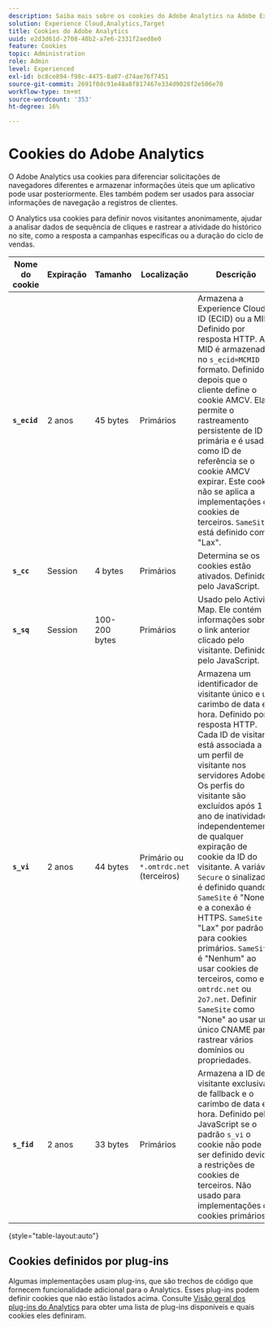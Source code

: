 ```yaml
---
description: Saiba mais sobre os cookies do Adobe Analytics na Adobe Experience Cloud.
solution: Experience Cloud,Analytics,Target
title: Cookies do Adobe Analytics
uuid: e2d3d61d-2708-48b2-a7e6-2331f2aed8e0
feature: Cookies
topic: Administration
role: Admin
level: Experienced
exl-id: bc8ce894-f98c-4475-8a07-d74ae76f7451
source-git-commit: 2691f0dc91e48a8f817467e334d9028f2e506e70
workflow-type: tm+mt
source-wordcount: '353'
ht-degree: 16%

---
```


# Cookies do Adobe Analytics

O Adobe Analytics usa cookies para diferenciar solicitações de navegadores diferentes e armazenar informações úteis que um aplicativo pode usar posteriormente. Eles também podem ser usados para associar informações de navegação a registros de clientes.

O Analytics usa cookies para definir novos visitantes anonimamente, ajudar a analisar dados de sequência de cliques e rastrear a atividade do histórico no site, como a resposta a campanhas específicas ou a duração do ciclo de vendas.

| Nome do cookie | Expiração | Tamanho | Localização | Descrição |
| --- | --- | --- | --- | --- |
| **`s_ecid`** | 2 anos | 45 bytes | Primários | Armazena a Experience Cloud ID (ECID) ou a MID. Definido por resposta HTTP. A MID é armazenada no `s_ecid=MCMID` formato. Definido depois que o cliente define o cookie AMCV. Ela permite o rastreamento persistente de ID primária e é usada como ID de referência se o cookie AMCV expirar. Este cookie não se aplica a implementações de cookies de terceiros. `SameSite` está definido como &quot;Lax&quot;. |
| **`s_cc`** | Session | 4 bytes | Primários | Determina se os cookies estão ativados. Definido pelo JavaScript. |
| **`s_sq`** | Session | 100-200 bytes | Primários | Usado pelo Activity Map. Ele contém informações sobre o link anterior clicado pelo visitante. Definido pelo JavaScript. |
| **`s_vi`** | 2 anos | 44 bytes | Primário ou `*.omtrdc.net` (terceiros) | Armazena um identificador de visitante único e um carimbo de data e hora. Definido por resposta HTTP. Cada ID de visitante está associada a um perfil de visitante nos servidores Adobe. Os perfis do visitante são excluídos após 1 ano de inatividade, independentemente de qualquer expiração de cookie da ID do visitante. A variável `Secure` o sinalizador é definido quando `SameSite` é &quot;None&quot; e a conexão é HTTPS. `SameSite` é &quot;Lax&quot; por padrão para cookies primários. `SameSite` é &quot;Nenhum&quot; ao usar cookies de terceiros, como em `omtrdc.net` ou `2o7.net`. Definir `SameSite` como &quot;None&quot; ao usar um único CNAME para rastrear vários domínios ou propriedades. |
| **`s_fid`** | 2 anos | 33 bytes | Primários | Armazena a ID de visitante exclusiva de fallback e o carimbo de data e hora. Definido pelo JavaScript se o padrão `s_vi` o cookie não pode ser definido devido a restrições de cookies de terceiros. Não usado para implementações de cookies primários. |

{style="table-layout:auto"}

## Cookies definidos por plug-ins

Algumas implementações usam plug-ins, que são trechos de código que fornecem funcionalidade adicional para o Analytics. Esses plug-ins podem definir cookies que não estão listados acima. Consulte [Visão geral dos plug-ins do Analytics](https://experienceleague.adobe.com/en/docs/analytics/implementation/vars/plugins/impl-plugins) para obter uma lista de plug-ins disponíveis e quais cookies eles definiram.
